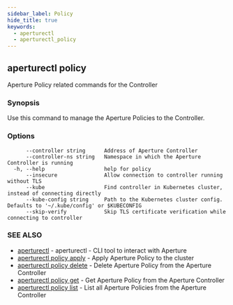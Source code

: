 ```yaml
---
sidebar_label: Policy
hide_title: true
keywords:
  - aperturectl
  - aperturectl_policy
---
```


<!-- markdownlint-disable -->

## aperturectl policy

Aperture Policy related commands for the Controller

### Synopsis

Use this command to manage the Aperture Policies to the Controller.

### Options

```
      --controller string      Address of Aperture Controller
      --controller-ns string   Namespace in which the Aperture Controller is running
  -h, --help                   help for policy
      --insecure               Allow connection to controller running without TLS
      --kube                   Find controller in Kubernetes cluster, instead of connecting directly
      --kube-config string     Path to the Kubernetes cluster config. Defaults to '~/.kube/config' or $KUBECONFIG
      --skip-verify            Skip TLS certificate verification while connecting to controller
```

### SEE ALSO

- [aperturectl](/reference/aperture-cli/aperturectl/aperturectl.md) - aperturectl - CLI tool to interact with Aperture
- [aperturectl policy apply](/reference/aperture-cli/aperturectl/policy/apply/apply.md) - Apply Aperture Policy to the cluster
- [aperturectl policy delete](/reference/aperture-cli/aperturectl/policy/delete/delete.md) - Delete Aperture Policy from the Aperture Controller
- [aperturectl policy get](/reference/aperture-cli/aperturectl/policy/get/get.md) - Get Aperture Policy from the Aperture Controller
- [aperturectl policy list](/reference/aperture-cli/aperturectl/policy/list/list.md) - List all Aperture Policies from the Aperture Controller
